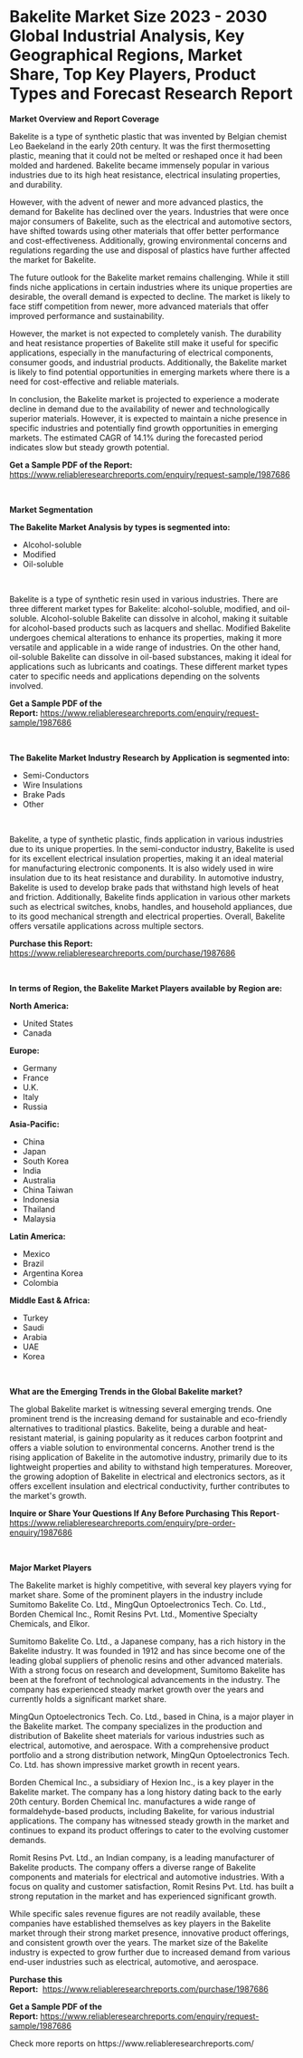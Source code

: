 <p><h1>Bakelite Market Size 2023 - 2030 Global Industrial Analysis, Key Geographical Regions, Market Share, Top Key Players, Product Types and Forecast Research Report</h1></p><p><strong>Market Overview and Report Coverage</strong></p>
<p><p>Bakelite is a type of synthetic plastic that was invented by Belgian chemist Leo Baekeland in the early 20th century. It was the first thermosetting plastic, meaning that it could not be melted or reshaped once it had been molded and hardened. Bakelite became immensely popular in various industries due to its high heat resistance, electrical insulating properties, and durability.</p><p>However, with the advent of newer and more advanced plastics, the demand for Bakelite has declined over the years. Industries that were once major consumers of Bakelite, such as the electrical and automotive sectors, have shifted towards using other materials that offer better performance and cost-effectiveness. Additionally, growing environmental concerns and regulations regarding the use and disposal of plastics have further affected the market for Bakelite.</p><p>The future outlook for the Bakelite market remains challenging. While it still finds niche applications in certain industries where its unique properties are desirable, the overall demand is expected to decline. The market is likely to face stiff competition from newer, more advanced materials that offer improved performance and sustainability.</p><p>However, the market is not expected to completely vanish. The durability and heat resistance properties of Bakelite still make it useful for specific applications, especially in the manufacturing of electrical components, consumer goods, and industrial products. Additionally, the Bakelite market is likely to find potential opportunities in emerging markets where there is a need for cost-effective and reliable materials.</p><p>In conclusion, the Bakelite market is projected to experience a moderate decline in demand due to the availability of newer and technologically superior materials. However, it is expected to maintain a niche presence in specific industries and potentially find growth opportunities in emerging markets. The estimated CAGR of 14.1% during the forecasted period indicates slow but steady growth potential.</p></p>
<p><strong>Get a Sample PDF of the Report:</strong> <a href="https://www.reliableresearchreports.com/enquiry/request-sample/1987686">https://www.reliableresearchreports.com/enquiry/request-sample/1987686</a></p>
<p>&nbsp;</p>
<p><strong>Market Segmentation</strong></p>
<p><strong>The Bakelite Market Analysis by types is segmented into:</strong></p>
<p><ul><li>Alcohol-soluble</li><li>Modified</li><li>Oil-soluble</li></ul></p>
<p>&nbsp;</p>
<p><p>Bakelite is a type of synthetic resin used in various industries. There are three different market types for Bakelite: alcohol-soluble, modified, and oil-soluble. Alcohol-soluble Bakelite can dissolve in alcohol, making it suitable for alcohol-based products such as lacquers and shellac. Modified Bakelite undergoes chemical alterations to enhance its properties, making it more versatile and applicable in a wide range of industries. On the other hand, oil-soluble Bakelite can dissolve in oil-based substances, making it ideal for applications such as lubricants and coatings. These different market types cater to specific needs and applications depending on the solvents involved.</p></p>
<p><strong>Get a Sample PDF of the Report:</strong>&nbsp;<a href="https://www.reliableresearchreports.com/enquiry/request-sample/1987686">https://www.reliableresearchreports.com/enquiry/request-sample/1987686</a></p>
<p>&nbsp;</p>
<p><strong>The Bakelite Market Industry Research by Application is segmented into:</strong></p>
<p><ul><li>Semi-Conductors</li><li>Wire Insulations</li><li>Brake Pads</li><li>Other</li></ul></p>
<p>&nbsp;</p>
<p><p>Bakelite, a type of synthetic plastic, finds application in various industries due to its unique properties. In the semi-conductor industry, Bakelite is used for its excellent electrical insulation properties, making it an ideal material for manufacturing electronic components. It is also widely used in wire insulation due to its heat resistance and durability. In automotive industry, Bakelite is used to develop brake pads that withstand high levels of heat and friction. Additionally, Bakelite finds application in various other markets such as electrical switches, knobs, handles, and household appliances, due to its good mechanical strength and electrical properties. Overall, Bakelite offers versatile applications across multiple sectors.</p></p>
<p><strong>Purchase this Report:</strong>&nbsp; <a href="https://www.reliableresearchreports.com/purchase/1987686">https://www.reliableresearchreports.com/purchase/1987686</a></p>
<p>&nbsp;</p>
<p><strong>In terms of Region, the Bakelite Market Players available by Region are:</strong></p>
<p>
    <p> <strong> North America: </strong>
        <ul>
            <li>United States</li>
            <li>Canada</li>
        </ul>
        </p> 
    <p> <strong> Europe: </strong>
        <ul>
            <li>Germany</li>
            <li>France</li>
            <li>U.K.</li>
            <li>Italy</li>
            <li>Russia</li>
        </ul>
        </p> 
    <p> <strong> Asia-Pacific: </strong>
        <ul>
            <li>China</li>
            <li>Japan</li>
            <li>South Korea</li>
            <li>India</li>
            <li>Australia</li>
            <li>China Taiwan</li>
            <li>Indonesia</li>
            <li>Thailand</li>
            <li>Malaysia</li>
        </ul>
        </p> 
    <p> <strong> Latin America: </strong>
        <ul>
            <li>Mexico</li>
            <li>Brazil</li>
            <li>Argentina Korea</li>
            <li>Colombia</li>
        </ul>
        </p> 
    <p> <strong> Middle East & Africa: </strong>
        <ul>
            <li>Turkey</li>
            <li>Saudi</li>
            <li>Arabia</li>
            <li>UAE</li>
            <li>Korea</li>
        </ul>
    </p>
    </p>
<p>&nbsp;</p>
<p><strong>What are the Emerging Trends in the Global Bakelite market?</strong></p>
<p><p>The global Bakelite market is witnessing several emerging trends. One prominent trend is the increasing demand for sustainable and eco-friendly alternatives to traditional plastics. Bakelite, being a durable and heat-resistant material, is gaining popularity as it reduces carbon footprint and offers a viable solution to environmental concerns. Another trend is the rising application of Bakelite in the automotive industry, primarily due to its lightweight properties and ability to withstand high temperatures. Moreover, the growing adoption of Bakelite in electrical and electronics sectors, as it offers excellent insulation and electrical conductivity, further contributes to the market's growth.</p></p>
<p><strong>Inquire or Share Your Questions If Any Before Purchasing This Report</strong>- <a href="https://www.reliableresearchreports.com/enquiry/pre-order-enquiry/1987686">https://www.reliableresearchreports.com/enquiry/pre-order-enquiry/1987686</a></p>
<p>&nbsp;</p>
<p><strong>Major Market Players</strong></p>
<p><p>The Bakelite market is highly competitive, with several key players vying for market share. Some of the prominent players in the industry include Sumitomo Bakelite Co. Ltd., MingQun Optoelectronics Tech. Co. Ltd., Borden Chemical Inc., Romit Resins Pvt. Ltd., Momentive Specialty Chemicals, and Elkor.</p><p>Sumitomo Bakelite Co. Ltd., a Japanese company, has a rich history in the Bakelite industry. It was founded in 1912 and has since become one of the leading global suppliers of phenolic resins and other advanced materials. With a strong focus on research and development, Sumitomo Bakelite has been at the forefront of technological advancements in the industry. The company has experienced steady market growth over the years and currently holds a significant market share.</p><p>MingQun Optoelectronics Tech. Co. Ltd., based in China, is a major player in the Bakelite market. The company specializes in the production and distribution of Bakelite sheet materials for various industries such as electrical, automotive, and aerospace. With a comprehensive product portfolio and a strong distribution network, MingQun Optoelectronics Tech. Co. Ltd. has shown impressive market growth in recent years.</p><p>Borden Chemical Inc., a subsidiary of Hexion Inc., is a key player in the Bakelite market. The company has a long history dating back to the early 20th century. Borden Chemical Inc. manufactures a wide range of formaldehyde-based products, including Bakelite, for various industrial applications. The company has witnessed steady growth in the market and continues to expand its product offerings to cater to the evolving customer demands.</p><p>Romit Resins Pvt. Ltd., an Indian company, is a leading manufacturer of Bakelite products. The company offers a diverse range of Bakelite components and materials for electrical and automotive industries. With a focus on quality and customer satisfaction, Romit Resins Pvt. Ltd. has built a strong reputation in the market and has experienced significant growth.</p><p>While specific sales revenue figures are not readily available, these companies have established themselves as key players in the Bakelite market through their strong market presence, innovative product offerings, and consistent growth over the years. The market size of the Bakelite industry is expected to grow further due to increased demand from various end-user industries such as electrical, automotive, and aerospace.</p></p>
<p><strong>Purchase this Report:</strong>&nbsp;&nbsp;<a href="https://www.reliableresearchreports.com/purchase/1987686">https://www.reliableresearchreports.com/purchase/1987686</a></p>
<p></p>
<p><strong>Get a Sample PDF of the Report:</strong>&nbsp;<a href="https://www.reliableresearchreports.com/enquiry/request-sample/1987686">https://www.reliableresearchreports.com/enquiry/request-sample/1987686</a></p>
<p>Check more reports on https://www.reliableresearchreports.com/</p>